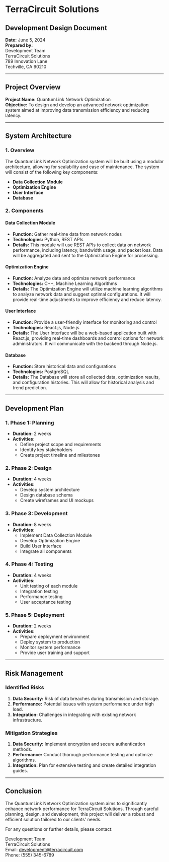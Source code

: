 # TerraCircuit Solutions

## Development Design Document

**Date:** June 5, 2024  
**Prepared by:**  
Development Team  
TerraCircuit Solutions  
789 Innovation Lane  
Techville, CA 90210

---

## Project Overview

**Project Name:** QuantumLink Network Optimization  
**Objective:** To design and develop an advanced network optimization system aimed at improving data transmission efficiency and reducing latency.

---

## System Architecture

### 1. Overview

The QuantumLink Network Optimization system will be built using a modular architecture, allowing for scalability and ease of maintenance. The system will consist of the following key components:

- **Data Collection Module**
- **Optimization Engine**
- **User Interface**
- **Database**

### 2. Components

#### Data Collection Module

- **Function:** Gather real-time data from network nodes
- **Technologies:** Python, REST APIs
- **Details:** This module will use REST APIs to collect data on network performance, including latency, bandwidth usage, and packet loss. Data will be aggregated and sent to the Optimization Engine for processing.

#### Optimization Engine

- **Function:** Analyze data and optimize network performance
- **Technologies:** C++, Machine Learning Algorithms
- **Details:** The Optimization Engine will utilize machine learning algorithms to analyze network data and suggest optimal configurations. It will provide real-time adjustments to improve efficiency and reduce latency.

#### User Interface

- **Function:** Provide a user-friendly interface for monitoring and control
- **Technologies:** React.js, Node.js
- **Details:** The User Interface will be a web-based application built with React.js, providing real-time dashboards and control options for network administrators. It will communicate with the backend through Node.js.

#### Database

- **Function:** Store historical data and configurations
- **Technologies:** PostgreSQL
- **Details:** The Database will store all collected data, optimization results, and configuration histories. This will allow for historical analysis and trend prediction.

---

## Development Plan

### 1. Phase 1: Planning

- **Duration:** 2 weeks
- **Activities:**
  - Define project scope and requirements
  - Identify key stakeholders
  - Create project timeline and milestones

### 2. Phase 2: Design

- **Duration:** 4 weeks
- **Activities:**
  - Develop system architecture
  - Design database schema
  - Create wireframes and UI mockups

### 3. Phase 3: Development

- **Duration:** 8 weeks
- **Activities:**
  - Implement Data Collection Module
  - Develop Optimization Engine
  - Build User Interface
  - Integrate all components

### 4. Phase 4: Testing

- **Duration:** 4 weeks
- **Activities:**
  - Unit testing of each module
  - Integration testing
  - Performance testing
  - User acceptance testing

### 5. Phase 5: Deployment

- **Duration:** 2 weeks
- **Activities:**
  - Prepare deployment environment
  - Deploy system to production
  - Monitor system performance
  - Provide user training and support

---

## Risk Management

### Identified Risks

1. **Data Security:** Risk of data breaches during transmission and storage.
2. **Performance:** Potential issues with system performance under high load.
3. **Integration:** Challenges in integrating with existing network infrastructure.

### Mitigation Strategies

1. **Data Security:** Implement encryption and secure authentication methods.
2. **Performance:** Conduct thorough performance testing and optimize algorithms.
3. **Integration:** Plan for extensive testing and create detailed integration guides.

---

## Conclusion

The QuantumLink Network Optimization system aims to significantly enhance network performance for TerraCircuit Solutions. Through careful planning, design, and development, this project will deliver a robust and efficient solution tailored to our clients' needs.

For any questions or further details, please contact:

Development Team  
TerraCircuit Solutions  
Email: development@terracircuit.com  
Phone: (555) 345-6789
